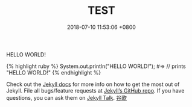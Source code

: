 ﻿---
layout: post
title:  "TEST"
date:   2018-07-10 11:53:06 +0800
categories: jekyll update
---
HELLO WORLD!

{% highlight ruby %}
	System.out.println("HELLO WORLD!");
	#=> // prints "HELLO WORLD!"
{% endhighlight %}



Check out the [Jekyll docs][jekyll-docs] for more info on how to get the most out of Jekyll. File all bugs/feature requests at [Jekyll’s GitHub repo][jekyll-gh]. If you have questions, you can ask them on [Jekyll Talk][jekyll-talk].
[谷歌][google]

[jekyll-docs]: https://jekyllrb.com/docs/home
[jekyll-gh]:   https://github.com/jekyll/jekyll
[jekyll-talk]: https://talk.jekyllrb.com/
[google]: https://google.com
